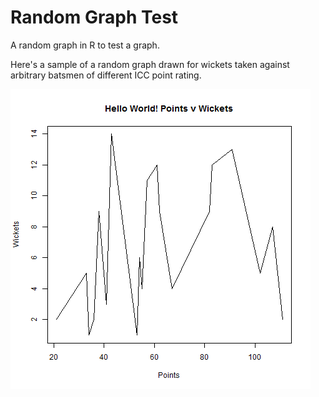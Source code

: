 # Random Graph Test
A random graph in R to test a graph.

Here's a sample of a random graph drawn for wickets taken against arbitrary batsmen of different ICC point rating.

![alt text](https://raw.githubusercontent.com/pranay-venkatesh/RandomGraphTest/master/DataCool.png)
